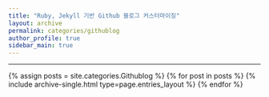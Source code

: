 ```yaml
---
title: "Ruby, Jekyll 기반 Github 블로그 커스터마이징"
layout: archive
permalink: categories/githublog
author_profile: true
sidebar_main: true
---
```


***

<!-- 공백이나 한글 포함되어 있는 카테고리 이름의 경우 site.categories['블라블라'] 이런 형태로! -->
{% assign posts = site.categories.Githublog %}
{% for post in posts %} {% include archive-single.html type=page.entries_layout %} {% endfor %}